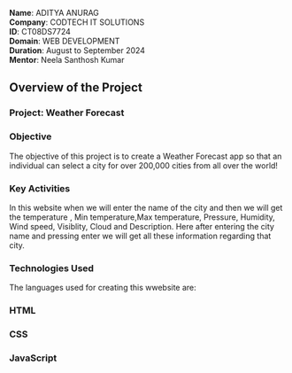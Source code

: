 
**Name**: ADITYA ANURAG  
**Company**: CODTECH IT SOLUTIONS  
**ID**: CT08DS7724  
**Domain**: WEB DEVELOPMENT  
**Duration**: August to September 2024  
**Mentor**: Neela Santhosh Kumar  


## Overview of the Project
### Project: Weather Forecast

### Objective
The objective of this project is to create a Weather Forecast app so that an individual can select a city for over 200,000 cities from all over the world!

### Key Activities
In this website when we will enter the name of the city and then we will get the temperature , Min temperature,Max temperature, Pressure, Humidity, Wind speed, Visiblity, Cloud and Description.
Here after entering the city name and pressing enter we will get all these information regarding that city.

### Technologies Used
The languages used for creating this wwebsite are:
### HTML 
### CSS 
### JavaScript 
